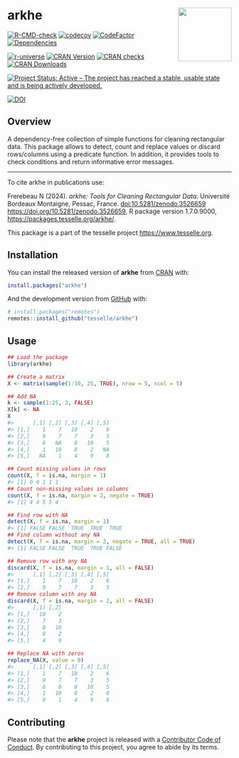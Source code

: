 
<!-- README.md is generated from README.Rmd. Please edit that file -->

# arkhe <img width=120px src="man/figures/logo.png" align="right" />

<!-- badges: start -->

[![R-CMD-check](https://github.com/tesselle/arkhe/workflows/R-CMD-check/badge.svg)](https://github.com/tesselle/arkhe/actions)
[![codecov](https://codecov.io/gh/tesselle/arkhe/branch/main/graph/badge.svg?token=3TUSMmF18Q)](https://app.codecov.io/gh/tesselle/arkhe)
[![CodeFactor](https://www.codefactor.io/repository/github/tesselle/arkhe/badge/main)](https://www.codefactor.io/repository/github/tesselle/arkhe/overview/main)
[![Dependencies](https://tinyverse.netlify.app/badge/arkhe)](https://cran.r-project.org/package=arkhe)

<a href="https://tesselle.r-universe.dev/arkhe"
class="pkgdown-devel"><img
src="https://tesselle.r-universe.dev/badges/arkhe"
alt="r-universe" /></a>
<a href="https://cran.r-project.org/package=arkhe"
class="pkgdown-release"><img
src="https://www.r-pkg.org/badges/version/arkhe"
alt="CRAN Version" /></a>
<a href="https://cran.r-project.org/web/checks/check_results_arkhe.html"
class="pkgdown-release"><img
src="https://badges.cranchecks.info/worst/arkhe.svg"
alt="CRAN checks" /></a>
<a href="https://cran.r-project.org/package=arkhe"
class="pkgdown-release"><img
src="https://cranlogs.r-pkg.org/badges/arkhe"
alt="CRAN Downloads" /></a>

[![Project Status: Active – The project has reached a stable, usable
state and is being actively
developed.](https://www.repostatus.org/badges/latest/active.svg)](https://www.repostatus.org/#active)

[![DOI](https://zenodo.org/badge/DOI/10.5281/zenodo.3526659.svg)](https://doi.org/10.5281/zenodo.3526659)
<!-- badges: end -->

## Overview

A dependency-free collection of simple functions for cleaning
rectangular data. This package allows to detect, count and replace
values or discard rows/columns using a predicate function. In addition,
it provides tools to check conditions and return informative error
messages.

------------------------------------------------------------------------

To cite arkhe in publications use:

Frerebeau N (2024). *arkhe: Tools for Cleaning Rectangular Data*.
Université Bordeaux Montaigne, Pessac, France.
<doi:10.5281/zenodo.3526659> <https://doi.org/10.5281/zenodo.3526659>, R
package version 1.7.0.9000, <https://packages.tesselle.org/arkhe/>.

This package is a part of the tesselle project
<https://www.tesselle.org>.

## Installation

You can install the released version of **arkhe** from
[CRAN](https://CRAN.R-project.org) with:

``` r
install.packages("arkhe")
```

And the development version from [GitHub](https://github.com/) with:

``` r
# install.packages("remotes")
remotes::install_github("tesselle/arkhe")
```

## Usage

``` r
## Load the package
library(arkhe)

## Create a matrix
X <- matrix(sample(1:10, 25, TRUE), nrow = 5, ncol = 5)

## Add NA
k <- sample(1:25, 3, FALSE)
X[k] <- NA
X
#>      [,1] [,2] [,3] [,4] [,5]
#> [1,]    1    7   10    2    6
#> [2,]    9    7    7    3    5
#> [3,]    6   NA    8   10    5
#> [4,]    1   10    8    2   NA
#> [5,]   NA    1    4    9    8

## Count missing values in rows
count(X, f = is.na, margin = 1)
#> [1] 0 0 1 1 1
## Count non-missing values in columns
count(X, f = is.na, margin = 2, negate = TRUE)
#> [1] 4 4 5 5 4

## Find row with NA
detect(X, f = is.na, margin = 1)
#> [1] FALSE FALSE  TRUE  TRUE  TRUE
## Find column without any NA
detect(X, f = is.na, margin = 2, negate = TRUE, all = TRUE)
#> [1] FALSE FALSE  TRUE  TRUE FALSE

## Remove row with any NA
discard(X, f = is.na, margin = 1, all = FALSE)
#>      [,1] [,2] [,3] [,4] [,5]
#> [1,]    1    7   10    2    6
#> [2,]    9    7    7    3    5
## Remove column with any NA
discard(X, f = is.na, margin = 2, all = FALSE)
#>      [,1] [,2]
#> [1,]   10    2
#> [2,]    7    3
#> [3,]    8   10
#> [4,]    8    2
#> [5,]    4    9

## Replace NA with zeros
replace_NA(X, value = 0)
#>      [,1] [,2] [,3] [,4] [,5]
#> [1,]    1    7   10    2    6
#> [2,]    9    7    7    3    5
#> [3,]    6    0    8   10    5
#> [4,]    1   10    8    2    0
#> [5,]    0    1    4    9    8
```

## Contributing

Please note that the **arkhe** project is released with a [Contributor
Code of Conduct](https://www.tesselle.org/conduct.html). By contributing
to this project, you agree to abide by its terms.
